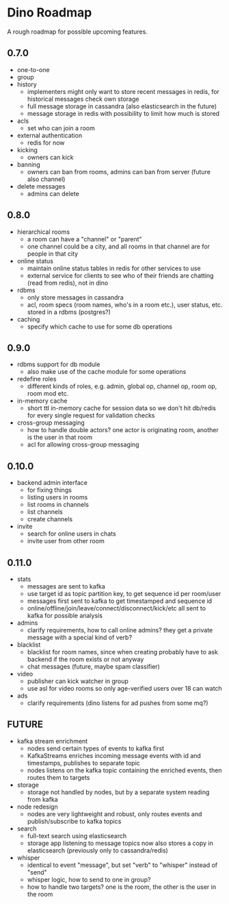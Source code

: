 # Dino Roadmap

A rough roadmap for possible upcoming features.

0.7.0
---
* one-to-one
* group
* history
    - implementers might only want to store recent messages in redis, for historical messages check own storage
    - full message storage in cassandra (also elasticsearch in the future)
    - message storage in redis with possibility to limit how much is stored
* acls
    - set who can join a room
* external authentication
    - redis for now
* kicking
    - owners can kick
* banning
    - owners can ban from rooms, admins can ban from server (future also channel)
* delete messages
    - admins can delete

0.8.0
---
* hierarchical rooms
    - a room can have a "channel" or "parent"
    - one channel could be a city, and all rooms in that channel are for people in that city
* online status
    - maintain online status tables in redis for other services to use
    - external service for clients to see who of their friends are chatting (read from redis), not in dino
* rdbms
    - only store messages in cassandra
    - acl, room specs (room names, who's in a room etc.), user status, etc. stored in a rdbms (postgres?)
* caching
    - specify which cache to use for some db operations

0.9.0
---
* rdbms support for db module
    - also make use of the cache module for some operations
* redefine roles
    - different kinds of roles, e.g. admin, global op, channel op, room op, room mod etc.
* in-memory cache
    - short ttl in-memory cache for session data so we don't hit db/redis for every single request for validation checks
* cross-group messaging
    - how to handle double actors? one actor is originating room, another is the user in that room
    - acl for allowing cross-group messaging

0.10.0
---
* backend admin interface
    - for fixing things
    - listing users in rooms
    - list rooms in channels
    - list channels
    - create channels
* invite
    - search for online users in chats
    - invite user from other room

0.11.0
---
* stats
    - messages are sent to kafka
    - use target id as topic partition key, to get sequence id per room/user
    - messages first sent to kafka to get timestamped and sequence id
    - online/offline/join/leave/connect/disconnect/kick/etc all sent to kafka for possible analysis
* admins
    - clarify requirements, how to call online admins? they get a private message with a special kind of verb?
* blacklist
    - blacklist for room names, since when creating probably have to ask backend if the room exists or not anyway
    - chat messages (future, maybe spam classifier)
* video
    - publisher can kick watcher in group
    - use asl for video rooms so only age-verified users over 18 can watch
* ads
    - clarify requirements (dino listens for ad pushes from some mq?)

FUTURE
---
* kafka stream enrichment
    - nodes send certain types of events to kafka first
    - KafkaStreams enriches incoming message events with id and timestamps, publishes to separate topic
    - nodes listens on the kafka topic containing the enriched events, then routes them to targets
* storage
    - storage not handled by nodes, but by a separate system reading from kafka
* node redesign
    - nodes are very lightweight and robust, only routes events and publish/subscribe to kafka topics
* search
    - full-text search using elasticsearch
    - storage app listening to message topics now also stores a copy in elasticsearch (previously only to cassandra/redis)
* whisper
    - identical to event "message", but set "verb" to "whisper" instead of "send"
    - whisper logic, how to send to one in group?
    - how to handle two targets? one is the room, the other is the user in the room